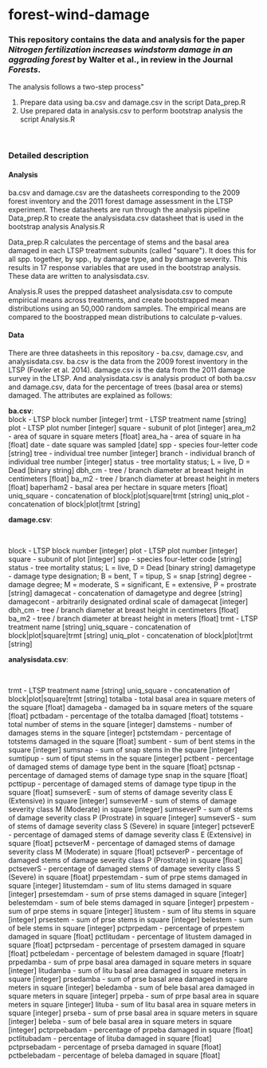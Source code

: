 # forest-wind-damage
### This repository contains the data and analysis for the paper *Nitrogen fertilization increases windstorm damage in an aggrading forest* by Walter et al., in review in the Journal *Forests*.

The analysis follows a two-step process"
 1. Prepare data using ba.csv and damage.csv in the script Data_prep.R
 2. Use prepared data in analysis.csv to perform bootstrap analysis the script Analysis.R

<br>

### Detailed description

#### Analysis
ba.csv and damage.csv are the datasheets corresponding to the 2009 forest inventory
and the 2011 forest damage assessment in the LTSP experiment. These datasheets are run 
through the analysis pipeline Data_prep.R to create the analysisdata.csv datasheet that is
used in the bootstrap analysis Analysis.R

Data_prep.R calculates the percentage of stems and the basal area damaged in each 
LTSP treatment subunits (called "square"). It does this for all spp. together, by spp., by
damage type, and by damage severity. This results in 17 response variables that are used 
in the bootstrap analysis. These data are written to analysisdata.csv.

Analysis.R uses the prepped datasheet analysisdata.csv to compute empirical means across
treatments, and create bootstrapped mean distributions using an 50,000 random samples. The
empirical means are compared to the boostrapped mean distributions to calculate p-values.


#### Data
There are three datasheets in this repository - ba.csv, damage.csv, and analysisdata.csv.
ba.csv is the data from the 2009 forest inventory in the LTSP (Fowler et al. 2014). 
damage.csv is the data from the 2011 damage survey in the LTSP. And analysisdata.csv is 
analysis product of both ba.csv and damage.csv, data for the percentage of trees 
(basal area or stems) damaged. The attributes are explained as follows:

**ba.csv**:<br>
block - LTSP block number [integer]
trmt - LTSP treatment name [string]
plot - LTSP plot number [integer]
square - subunit of plot [integer]
area_m2 - area of square in square meters [float]
area_ha - area of square in ha [float]
date - date square was sampled [date]
spp - species four-letter code [string]
tree - individual tree number [integer]
branch - individual branch of individual tree number [integer]
status - tree mortality status; L = live, D = Dead [binary string]
dbh_cm - tree / branch diameter at breast height in centimeters [float]
ba_m2 - tree / branch diameter at breast height in meters [float]
baperham2 - basal area per hectare in square meters [float]
uniq_square - concatenation of block|plot|square|trmt [string]
uniq_plot - concatenation of block|plot|trmt [string]
 
**damage.csv**:

<br>

block - LTSP block number [integer]
plot - LTSP plot number [integer]
square - subunit of plot [integer]
spp - species four-letter code [string]
status - tree mortality status; L = live, D = Dead [binary string]
damagetype - damage type designation; B = bent, T = tipup, S = snap [string]
degree - damage degree; M = moderate, S = significant, E = extensive, P = prostrate [string]
damagecat - concatenation of damagetype and degree [string]
damagecont - arbitrarily designated ordinal scale of damagecat [integer]
dbh_cm - tree / branch diameter at breast height in centimeters [float]
ba_m2 - tree / branch diameter at breast height in meters [float]
trmt - LTSP treatment name [string]
uniq_square - concatenation of block|plot|square|trmt [string]
uniq_plot - concatenation of block|plot|trmt [string]

**analysisdata.csv**:

<br>

trmt - LTSP treatment name [string]
uniq_square - concatenation of block|plot|square|trmt [string]
totalba - total basal area in square meters of the square [float]
damageba - damaged ba in square meters of the square [float]
pctbadam - percentage of the totalba damaged [float]
totstems - total number of stems in the square [integer]
damstems - number of damages stems in the square [integer]
pctstemdam - percentage of totstems damaged in the square [float]
sumbent - sum of bent stems in the square [integer]
sumsnap - sum of snap stems in the square [integer]
sumtipup - sum of tiput stems in the square [integer]
pctbent - percentage of damaged stems of damage type bent in the square [float]
pctsnap - percentage of damaged stems of damage type snap in the square [float]
pcttipup - percentage of damaged stems of damage type tipup in the square [float]
sumseverE - sum of stems of damage severity class E (Extensive) in square [integer]
sumseverM - sum of stems of damage severity class M (Moderate) in square [integer]
sumseverP - sum of stems of damage severity class P (Prostrate) in square [integer]
sumseverS - sum of stems of damage severity class S (Severe) in square [integer]
pctseverE - percentage of damaged stems of damage severity class E (Extensive) in square [float]
pctseverM - percentage of damaged stems of damage severity class M (Moderate) in square [float]
pctseverP - percentage of damaged stems of damage severity class P (Prostrate) in square [float]
pctseverS - percentage of damaged stems of damage severity class S (Severe) in square [float]
prpestemdam - sum of prpe stems damaged in square [integer]
litustemdam - sum of litu stems damaged in square [integer]
prsestemdam - sum of prse stems damaged in square [integer]
belestemdam - sum of bele stems damaged in square [integer]
prpestem - sum of prpe stems in square [integer]
litustem - sum of litu stems in square [integer]
prsestem - sum of prse stems in square [integer]
belestem - sum of bele stems in square [integer]
pctprpedam - percentage of prpestem damaged in square [float]
pctlitudam - percentage of litustem damaged in square [float]
pctprsedam - percentage of prsestem damaged in square [float]
pctbeledam - percentage of belestem damaged in square [floatr]
prpedamba - sum of prpe basal area damaged in square meters in square [integer]
litudamba - sum of litu basal area damaged in square meters in square [integer]
prsedamba - sum of prse basal area damaged in square meters in square [integer]
beledamba - sum of bele basal area damaged in square meters in square [integer]
prpeba - sum of prpe basal area in square meters in square [integer]
lituba - sum of litu basal area in square meters in square [integer]
prseba - sum of prse basal area in square meters in square [integer]
beleba - sum of bele basal area in square meters in square [integer]
pctprpebadam - percentage of prpeba damaged in square [float]
pctlitubadam - percentage of lituba damaged in square [float]
pctprsebadam - percentage of prseba damaged in square [float]
pctbelebadam - percentage of beleba damaged in square [float]